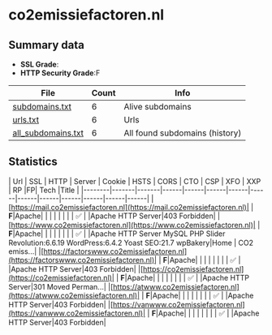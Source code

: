 

# co2emissiefactoren.nl
## Summary data


 - **SSL Grade**:
 - **HTTP Security Grade**:F


| File       | Count | Info |
|------------|-------|------|
|[subdomains.txt](/data/co2emissiefactoren.nl/subdomains.txt)|6|Alive subdomains|
|[urls.txt](/data/co2emissiefactoren.nl/urls.txt)|6|Urls|
|[all_subdomains.txt](/data/co2emissiefactoren.nl/all_subdomains.txt)|6|All found subdomains (history)|


## Statistics


| Url | SSL | HTTP | Server | Cookie | HSTS | CORS | CTO | CSP | XFO | XXP | RP |FP| Tech |Title |
|--------|-------|-------|------|------|------|------|------|------|------|------|------|------|------|
|[https://mail.co2emissiefactoren.nl](https://mail.co2emissiefactoren.nl)| | **F**|Apache| | | | | | | | :white_check_mark: | |Apache HTTP Server|403 Forbidden|
|[https://www.co2emissiefactoren.nl](https://www.co2emissiefactoren.nl)| | **F**|Apache| | | | | | | | :white_check_mark: | |Apache HTTP Server MySQL PHP Slider Revolution:6.6.19 WordPress:6.4.2 Yoast SEO:21.7 wpBakery|Home | CO2 emiss...|
|[https://factorswww.co2emissiefactoren.nl](https://factorswww.co2emissiefactoren.nl)| | **F**|Apache| | | | | | | | :white_check_mark: | |Apache HTTP Server|403 Forbidden|
|[https://co2emissiefactoren.nl](https://co2emissiefactoren.nl)| | **F**|Apache| | | | | | | | :white_check_mark: | |Apache HTTP Server|301 Moved Perman...|
|[https://atwww.co2emissiefactoren.nl](https://atwww.co2emissiefactoren.nl)| | **F**|Apache| | | | | | | | :white_check_mark: | |Apache HTTP Server|403 Forbidden|
|[https://vanwww.co2emissiefactoren.nl](https://vanwww.co2emissiefactoren.nl)| | **F**|Apache| | | | | | | | :white_check_mark: | |Apache HTTP Server|403 Forbidden|